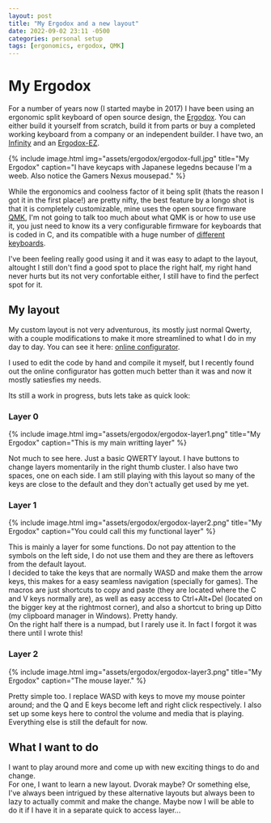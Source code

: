 ```yaml
---
layout: post
title: "My Ergodox and a new layout"
date: 2022-09-02 23:11 -0500
categories: personal setup
tags: [ergonomics, ergodox, QMK]
---
```


<style type="text/css">
    .image-wrapper {
    text-align: center;
    /* background-color: brown; */
    color: gray;

    .image-caption {
        margin-top: $spacing-unit / 3;
    }
}
</style>


# My Ergodox

For a number of years now (I started maybe in 2017) I have been using an ergonomic split keyboard of open source design, the [Ergodox](https://www.ergodox.io/). You can either build it yourself from scratch, build it from parts or buy a completed working keyboard from a company or an independent builder. I have two, an [Infinity](https://drop.com/buy/infinity-ergodox) and an [Ergodox-EZ](https://ergodox-ez.com/).

{% include image.html
    img="assets/ergodox/ergodox-full.jpg"
    title="My Ergodox"
    caption="I have keycaps with Japanese legedns because I'm a weeb. Also notice the Gamers Nexus mousepad." %}

While the ergonomics and coolness factor of it being split (thats the reason I got it in the first place!) are pretty nifty, the best feature by a longo shot is that it is completely customizable, mine uses the open source firmware [QMK](https://qmk.fm/), I'm not going to talk too much about what QMK is or how to use use it, you just need to know its a very configurable firmware for keyboards that is coded in C, and its compatible with a huge number of [different keyboards](https://qmk.fm/keyboards/).

I've been feeling really good using it and it was easy to adapt to the layout, altought I still don't find a good spot to place the right half, my right hand never hurts but its not very confortable either, I still have to find the perfect spot for it.

## My layout

My custom layout is not very adventurous, its mostly just normal Qwerty, with a couple modifications to make it more streamlined to what I do in my day to day. You can see it here: [online configurator](https://configure.zsa.io/ergodox-ez/layouts/RWOE5/latest/1).

I used to edit the code by hand and compile it myself, but I recently found out the online configurator has gotten much better than it was and now it mostly satiesfies my needs.

Its still a work in progress, buts lets take as quick look:

### Layer 0

{% include image.html
    img="assets/ergodox/ergodox-layer1.png"
    title="My Ergodox"
    caption="This is my main writting layer" %}  

Not much to see here. Just a basic QWERTY layout. I have buttons to change layers momentarily in the right thumb cluster. I also have two spaces, one on each side. I am still playing with this layout so many of the keys are close to the default and they don't actually get used by me yet.

### Layer 1

{% include image.html
    img="assets/ergodox/ergodox-layer2.png"
    title="My Ergodox"
    caption="You could call this my functional layer" %}

This is mainly a layer for some functions. Do not pay attention to the symbols on the left side, I do not use them and they are there as leftovers from the default layout.  
I decided to take the keys that are normally WASD and make them the arrow keys, this makes for a easy seamless navigation (specially for games). The macros are just shortcuts to copy and paste (they are located where the C and V keys normally are), as well as easy access to Ctrl+Alt+Del (located on the bigger key at the rightmost corner), and also a shortcut to bring up Ditto (my clipboard manager in Windows). Pretty handy.  
On the right half there is a numpad, but I rarely use it. In fact I forgot it was there until I wrote this!

### Layer 2

{% include image.html
    img="assets/ergodox/ergodox-layer3.png"
    title="My Ergodox"
    caption="The mouse layer." %}

Pretty simple too. I replace WASD with keys to move my mouse pointer around; and the Q and E keys become left and right click respectively. I also set up some keys here to control the volume and media that is playing. Everything else is still the default for now.

## What I want to do

I want to play around more and come up with new exciting things to do and change.  
For one, I want to learn a new layout. Dvorak maybe? Or something else, I've always been intrigued by these alternative layouts but always been to lazy to actually commit and make the change. Maybe now I will be able to do it if I have it in a separate quick to access layer...
